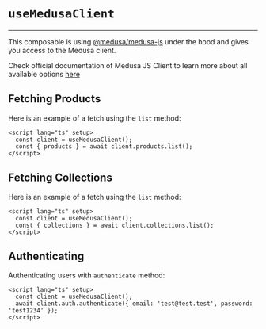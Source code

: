 # `useMedusaClient`

---

This composable is using [@medusa/medusa-js](https://www.npmjs.com/package/@medusajs/medusa-js) under the hood and gives you access to the Medusa client.

Check official documentation of Medusa JS Client to learn more about all available options [here](https://docs.medusajs.com/js-client/overview/)

## Fetching Products

Here is an example of a fetch using the `list` method:

```vue
<script lang="ts" setup>
  const client = useMedusaClient();
  const { products } = await client.products.list();
</script>
```

## Fetching Collections

Here is an example of a fetch using the `list` method:

```vue
<script lang="ts" setup>
  const client = useMedusaClient();
  const { collections } = await client.collections.list();
</script>
```

## Authenticating

Authenticating users with `authenticate` method:

```vue
<script lang="ts" setup>
  const client = useMedusaClient();
  await client.auth.authenticate({ email: 'test@test.test', password: 'test1234' });
</script>
```
